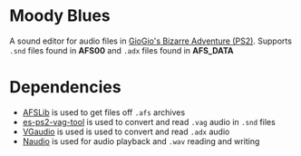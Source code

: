 # Moody Blues

A sound editor for audio files in [GioGio's Bizarre Adventure (PS2)](https://jojowiki.com/GioGio%27s_Bizarre_Adventure). Supports `.snd` files found in **AFS00** and `.adx` files found in **AFS_DATA**

# Dependencies
- [AFSLib](https://github.com/MaikelChan/AFSLib) is used to get files off `.afs` archives
- [es-ps2-vag-tool](https://github.com/eurotools/es-ps2-vag-tool) is used to convert and read `.vag` audio in `.snd` files
- [VGaudio](https://github.com/Thealexbarney/VGAudio) is used is used to convert and read `.adx` audio
- [Naudio](https://github.com/naudio/NAudio) is used for audio playback and `.wav` reading and writing

